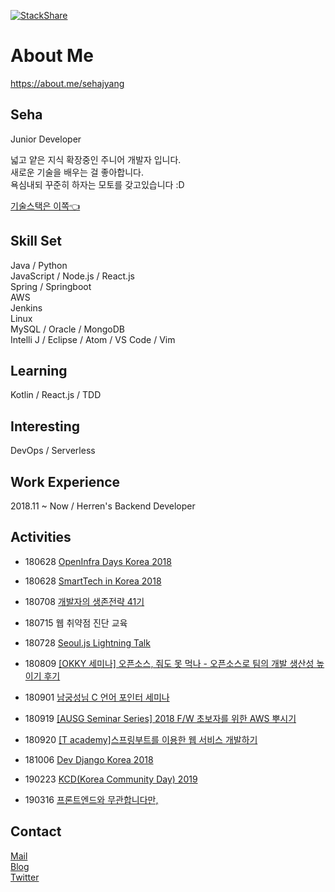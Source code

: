 [![StackShare](https://img.shields.io/badge/tech-stack-0690fa.svg?style=flat)](https://stackshare.io/sehajyang/my-stack)
# About Me
https://about.me/sehajyang
## Seha

Junior Developer

넓고 얕은 지식 확장중인 주니어 개발자 입니다.  
새로운 기술을 배우는 걸 좋아합니다.  
욕심내되 꾸준히 하자는 모토를 갖고있습니다 :D

[기술스택은 이쪽:point_left:](https://stackshare.io/sehajyang/my-stack)


## Skill Set

Java / Python  
JavaScript / Node.js / React.js  
Spring / Springboot  
AWS  
Jenkins  
Linux   
MySQL / Oracle / MongoDB  
Intelli J / Eclipse / Atom / VS Code / Vim  

## Learning

Kotlin / React.js / TDD

## Interesting

DevOps / Serverless

## Work Experience

2018.11 ~ Now / Herren's Backend Developer

## Activities

* 180628 [OpenInfra Days Korea 2018](https://www.openinfradays.kr/)

* 180628 [SmartTech in Korea 2018](http://www.smarttechshow.co.kr/)

* 180708 [개발자의 생존전략 41기](https://onoffmix.com/event/139310)

* 180715 웹 취약점 진단 교육

* 180728 [Seoul.js Lightning Talk](https://seoul.js.org/meetups/2018.07.27.html)

* 180809 [[OKKY 세미나] 오픈소스, 줘도 못 먹나 - 오픈소스로 팀의 개발 생산성 높이기 후기](https://sehajyang.github.io/2018/08/09/okky-opensource-seminar.html)

* 180901 [남궁성님 C 언어 포인터 세미나](https://m.cafe.naver.com/ArticleRead.nhn?clubid=10286641&articleid=154893&page=1&boardtype=L&menuid=208)

* 180919 [[AUSG Seminar Series] 2018 F/W 초보자를 위한 AWS 뿌시기](https://www.meetup.com/ko-KR/awskrug/events/254611413/)

* 180920 [[T academy]스프링부트를 이용한 웹 서비스 개발하기](https://tacademy.skplanet.com/front/tacademy/courseinfo/campus.action)

* 181006 [Dev Django Korea 2018](https://festa.io/events/86)

* 190223 [KCD(Korea Community Day) 2019](https://kcd2019.festa.io/)

* 190316 [프론트엔드와 무관합니다만,](https://festa.io/events/212)


## Contact

[Mail](mailto:sehajyang@gmail.com)  
[Blog](https://sehajyang.github.io/)  
[Twitter](https://twitter.com/sehajyang)  

